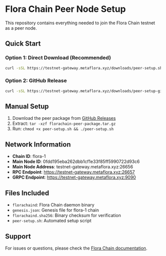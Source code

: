 # Flora Chain Peer Node Setup

This repository contains everything needed to join the Flora Chain testnet as a peer node.

## Quick Start

### Option 1: Direct Download (Recommended)
```bash
curl -sSL https://testnet-gateway.metaflora.xyz/downloads/peer-setup.sh | bash
```

### Option 2: GitHub Release
```bash
curl -sSL https://testnet-gateway.metaflora.xyz/downloads/peer-setup-github.sh | bash
```

## Manual Setup

1. Download the peer package from [GitHub Releases](https://github.com/meta-flora/florachain-testnet/releases)
2. Extract: `tar -xzf florachain-peer-package.tar.gz`
3. Run: `chmod +x peer-setup.sh && ./peer-setup.sh`

## Network Information

- **Chain ID**: flora-1
- **Main Node ID**: 0fdd195eba262dbb1cf1e33f85ff5990722d93c6
- **Main Node Address**: testnet-gateway.metaflora.xyz:26656
- **RPC Endpoint**: https://testnet-gateway.metaflora.xyz:26657
- **GRPC Endpoint**: https://testnet-gateway.metaflora.xyz:9090

## Files Included

- `florachaind`: Flora Chain daemon binary
- `genesis.json`: Genesis file for flora-1 chain
- `florachaind.sha256`: Binary checksum for verification
- `peer-setup.sh`: Automated setup script

## Support

For issues or questions, please check the [Flora Chain documentation](https://testnet-gateway.metaflora.xyz/downloads/).
